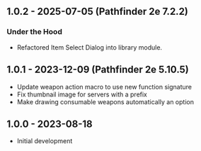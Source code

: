 ## 1.0.2 - 2025-07-05 (Pathfinder 2e 7.2.2)
### Under the Hood
- Refactored Item Select Dialog into library module.

## 1.0.1 - 2023-12-09 (Pathfinder 2e 5.10.5)
- Update weapon action macro to use new function signature
- Fix thumbnail image for servers with a prefix
- Make drawing consumable weapons automatically an option

## 1.0.0 - 2023-08-18
- Initial development
